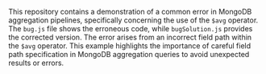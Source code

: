 This repository contains a demonstration of a common error in MongoDB aggregation pipelines, specifically concerning the use of the `$avg` operator. The `bug.js` file shows the erroneous code, while `bugSolution.js` provides the corrected version.  The error arises from an incorrect field path within the `$avg` operator.  This example highlights the importance of careful field path specification in MongoDB aggregation queries to avoid unexpected results or errors.